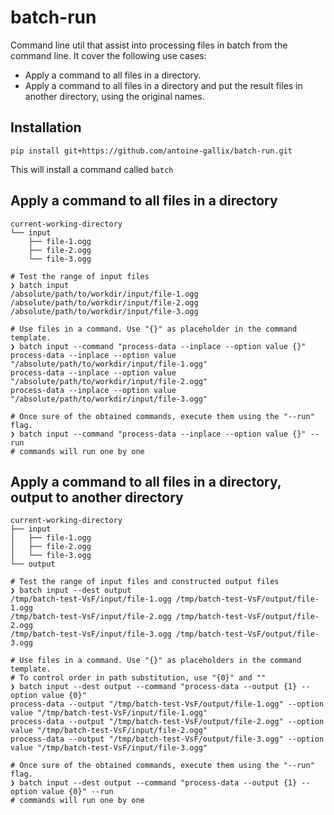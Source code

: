# batch-run

Command line util that assist into processing files in batch from the command line. It cover the following use cases:

- Apply a command to all files in a directory.
- Apply a command to all files in a directory and put the result files in another directory, using the original names.

## Installation

`pip install git+https://github.com/antoine-gallix/batch-run.git`

This will install a command called `batch`

## Apply a command to all files in a directory

```
current-working-directory
└── input
    ├── file-1.ogg
    ├── file-2.ogg
    └── file-3.ogg

# Test the range of input files
❯ batch input
/absolute/path/to/workdir/input/file-1.ogg
/absolute/path/to/workdir/input/file-2.ogg
/absolute/path/to/workdir/input/file-3.ogg

# Use files in a command. Use "{}" as placeholder in the command template.
❯ batch input --command "process-data --inplace --option value {}"
process-data --inplace --option value "/absolute/path/to/workdir/input/file-1.ogg"
process-data --inplace --option value "/absolute/path/to/workdir/input/file-2.ogg"
process-data --inplace --option value "/absolute/path/to/workdir/input/file-3.ogg"

# Once sure of the obtained commands, execute them using the "--run" flag.
❯ batch input --command "process-data --inplace --option value {}" --run
# commands will run one by one
```

## Apply a command to all files in a directory, output to another directory

```
current-working-directory
├── input
│   ├── file-1.ogg
│   ├── file-2.ogg
│   └── file-3.ogg
└── output

# Test the range of input files and constructed output files
❯ batch input --dest output
/tmp/batch-test-VsF/input/file-1.ogg /tmp/batch-test-VsF/output/file-1.ogg
/tmp/batch-test-VsF/input/file-2.ogg /tmp/batch-test-VsF/output/file-2.ogg
/tmp/batch-test-VsF/input/file-3.ogg /tmp/batch-test-VsF/output/file-3.ogg

# Use files in a command. Use "{}" as placeholders in the command template.
# To control order in path substitution, use "{0}" and ""
❯ batch input --dest output --command "process-data --output {1} --option value {0}"
process-data --output "/tmp/batch-test-VsF/output/file-1.ogg" --option value "/tmp/batch-test-VsF/input/file-1.ogg"
process-data --output "/tmp/batch-test-VsF/output/file-2.ogg" --option value "/tmp/batch-test-VsF/input/file-2.ogg"
process-data --output "/tmp/batch-test-VsF/output/file-3.ogg" --option value "/tmp/batch-test-VsF/input/file-3.ogg"

# Once sure of the obtained commands, execute them using the "--run" flag.
❯ batch input --dest output --command "process-data --output {1} --option value {0}" --run
# commands will run one by one
```